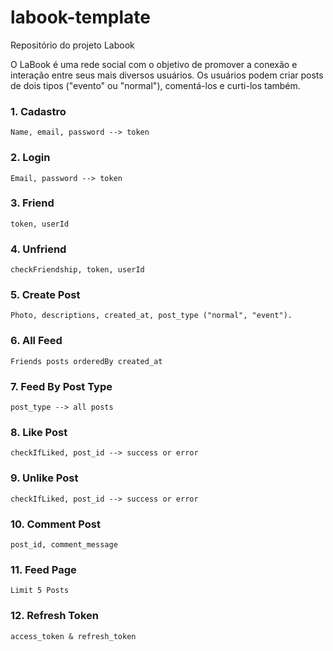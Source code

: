 # labook-template
Repositório do projeto Labook

O LaBook é uma rede social com o objetivo de promover a conexão e interação entre seus mais diversos usuários. Os usuários podem criar posts de dois tipos ("evento" ou "normal"), comentá-los e curti-los também.

### 1. Cadastro
    Name, email, password --> token

### 2. Login
    Email, password --> token

### 3. Friend
    token, userId

### 4. Unfriend
    checkFriendship, token, userId

### 5. Create Post
    Photo, descriptions, created_at, post_type ("normal", "event").

### 6. All Feed
    Friends posts orderedBy created_at

### 7. Feed By Post Type
    post_type --> all posts
    
### 8. Like Post
    checkIfLiked, post_id --> success or error

### 9. Unlike Post
    checkIfLiked, post_id --> success or error

### 10. Comment Post
    post_id, comment_message 

### 11. Feed Page 
    Limit 5 Posts

### 12. Refresh Token
    access_token & refresh_token